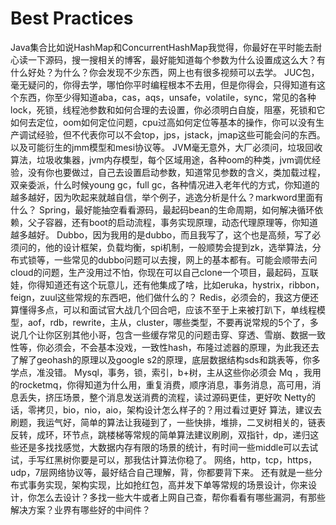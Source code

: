 # Best Practices

Java集合比如说HashMap和ConcurrentHashMap我觉得，你最好在平时能去耐心读一下源码，搜一搜相关的博客，最好能知道每个参数为什么设置成这么大？有什么好处？为什么？你会发现不少东西，网上也有很多视频可以去学。
JUC包，毫无疑问的，你得去学，哪怕你平时编程根本不去用，但是你得会，只得知道有这个东西，你至少得知道aba，cas，aqs，unsafe，volatile，sync，常见的各种lock，死锁，线程池参数和如何合理的去设置，你必须明白自旋，阻塞，死锁和它如何去定位，oom如何定位问题，cpu过高如何定位等基本的操作，你可以没有生产调试经验，但不代表你可以不会top，jps，jstack，jmap这些可能会问的东西。以及可能衍生的jmm模型和mesi协议等。
JVM毫无意外，大厂必须问，垃圾回收算法，垃圾收集器，jvm内存模型，每个区域用途，各种oom的种类，jvm调优经验，没有你也要做过，自己去设置启动参数，知道常见参数的含义，类加载过程，双亲委派，什么时候young gc，full gc，各种情况进入老年代的方式，你知道的越多越好，因为吹起来就越自信，举个例子，逃逸分析是什么？markword里面有什么？
Spring，最好能抽空看看源码，最起码bean的生命周期，如何解决循环依赖，父子容器，还有boot的启动流程，事务实现原理，动态代理原理等，你知道越多越好。
Dubbo，因为我用的是dubbo，而且我写了，这个也是高频，写了必须问的，他的设计框架，负载均衡，spi机制，一般顺势会提到zk，选举算法，分布式锁等，一些常见的dubbo问题可以去搜，网上的基本都有。可能会顺带去问cloud的问题，生产没用过不怕，你现在可以自己clone一个项目，最起码，互联娃，你得知道还有这个玩意儿，还有他集成了啥，比如eruka，hystrix，ribbon，feign，zuul这些常规的东西吧，他们做什么的？
Redis，必须会的，我这方便还算懂得多点，可以和面试官大战几个回合吧，应该不至于上来被打趴下，单线程模型，aof，rdb，rewrite，主从，cluster，哪些类型，不要再说常规的5个了，多说几个让你区别其他小哥，包含一些缓存常见的问题击穿、穿透、雪崩、数据一致性等，你必须会，不会基本没戏，一致性hash，布隆过滤器的原理，为此我还去了解了geohash的原理以及google s2的原理，底层数据结构sds和跳表等，你多学点，准没错。
Mysql，事务，锁，索引，b+树，主从这些你必须会
Mq ，我用的rocketmq，你得知道为什么用，重复消费，顺序消息，事务消息，高可用，消息丢失，挤压场景，整个消息发送消费的流程，读过源码更佳，更好吹
Netty的话，零拷贝，bio，nio，aio，架构设计怎么样子的？用过看过更好
算法，建议去刷题，我运气好，简单的算法让我碰到了，一些快排，堆排，二叉树相关的，链表反转，成环，环节点，跳楼梯等常规的简单算法建议刷刷，双指针，dp，递归这些还是多找找感觉，大数据内存有限的场景的统计，有时间一些middle可以去试试，手写红黑树你要是可以，那我估计算法你稳了。
网络，http，tcp，https，udp，7层网络协议等，最好结合自己理解，背，你都要背下来。
还有就是一些分布式事务实现，架构实现，比如抢红包，高并发下单等常规的场景设计，你来设计，你怎么去设计？多找一些大牛或者上网自己查，帮你看看有哪些漏洞，有那些解决方案？业界有哪些好的中间件？
